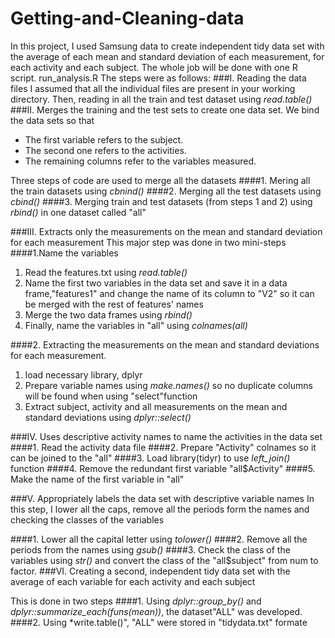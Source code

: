 # Getting-and-Cleaning-data
In this project, I used Samsung data to create independent tidy data set with the average of each mean and standard deviation of each measurement, for each activity and each subject.
The whole job will be done with one R script. run_analysis.R
The steps were as follows:
###I. Reading the data files
I assumed that all the individual files are present in your working directory.
Then, reading in all the train and test dataset using *read.table()*
###II. Merges the training and the test sets to create one data set.
We bind the data sets so that
* The first variable refers to the subject.
* The second one refers to the activities.
* The remaining columns refer to the variables measured.

Three steps of code are used to merge all the datasets
####1. Mering all the train datasets using *cbnind()*
####2. Merging all the test datasets using *cbind()*
####3. Merging train and test datasets (from steps 1 and 2) using *rbind()* in one dataset called "all"

###III. Extracts only the measurements on the mean and standard deviation for each measurement
This major step was done in two mini-steps
####1.Name the variables
1. Read the features.txt using *read.table()*
2. Name the first two variables in the data set and save it in a data frame,"features1" and change the name of its column to "V2" so it can be merged with the rest of features' names
3. Merge the two data frames using *rbind()*
4. Finally, name the variables in "all" using *colnames(all)*

####2. Extracting the measurements on the mean and standard deviations for each measurement.
1. load necessary library, dplyr
2. Prepare variable names using *make.names()* so no duplicate columns will be found when using "select"function
3. Extract subject, activity and all measurements on the mean and standard deviations using *dplyr::select()*

###IV. Uses descriptive activity names to name the activities in the data set
####1. Read the activity data file
####2. Prepare "Activity" colnames so it can be joined to the "all"
####3. Load library(tidyr) to use *left_join()* function
####4. Remove the redundant first variable "all$Activity"
####5. Make the name of the first variable in "all"

###V. Appropriately labels the data set with descriptive variable names
In this step, I lower all the caps, remove all the periods form the names and checking the classes of the variables

####1. Lower all the capital letter using *tolower()*
####2. Remove all the periods from the names using *gsub()*
####3. Check the class of the variables using *str()* and convert the class of the "all$subject" from num to factor.
###VI. Creating a second, independent tidy data set with the average of each variable for each activity and each subject

This is done in two steps
####1. Using *dplyr::group_by()* and *dplyr::summarize_each(funs(mean))*, the dataset"ALL" was developed.
####2. Using *write.table()", "ALL" were stored in "tidydata.txt" formate
